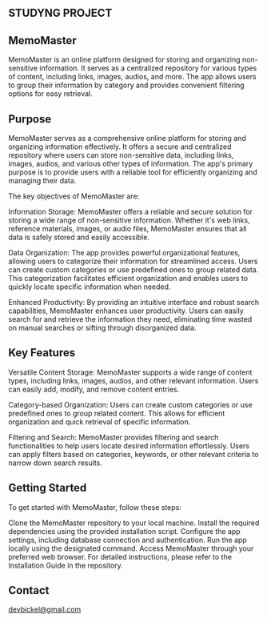 ## STUDYNG PROJECT

## MemoMaster
MemoMaster is an online platform designed for storing and organizing non-sensitive information. It serves as a centralized repository for various types of content, including links, images, audios, and more. The app allows users to group their information by category and provides convenient filtering options for easy retrieval.

## Purpose

MemoMaster serves as a comprehensive online platform for storing and organizing information effectively. It offers a secure and centralized repository where users can store non-sensitive data, including links, images, audios, and various other types of information. The app's primary purpose is to provide users with a reliable tool for efficiently organizing and managing their data.

The key objectives of MemoMaster are:

Information Storage: MemoMaster offers a reliable and secure solution for storing a wide range of non-sensitive information. Whether it's web links, reference materials, images, or audio files, MemoMaster ensures that all data is safely stored and easily accessible.

Data Organization: The app provides powerful organizational features, allowing users to categorize their information for streamlined access. Users can create custom categories or use predefined ones to group related data. This categorization facilitates efficient organization and enables users to quickly locate specific information when needed.

Enhanced Productivity: By providing an intuitive interface and robust search capabilities, MemoMaster enhances user productivity. Users can easily search for and retrieve the information they need, eliminating time wasted on manual searches or sifting through disorganized data.

## Key Features
Versatile Content Storage: MemoMaster supports a wide range of content types, including links, images, audios, and other relevant information. Users can easily add, modify, and remove content entries.

Category-based Organization: Users can create custom categories or use predefined ones to group related content. This allows for efficient organization and quick retrieval of specific information.

Filtering and Search: MemoMaster provides filtering and search functionalities to help users locate desired information effortlessly. Users can apply filters based on categories, keywords, or other relevant criteria to narrow down search results.

## Getting Started
To get started with MemoMaster, follow these steps:

Clone the MemoMaster repository to your local machine.
Install the required dependencies using the provided installation script.
Configure the app settings, including database connection and authentication.
Run the app locally using the designated command.
Access MemoMaster through your preferred web browser.
For detailed instructions, please refer to the Installation Guide in the repository.

## Contact
devbickel@gmail.com
